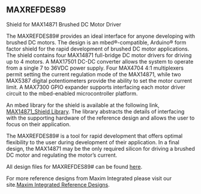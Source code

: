 ## MAXREFDES89
Shield for MAX14871 Brushed DC Motor Driver

The MAXREFDES89# provides an ideal interface for anyone developing with brushed DC motors. The design is an mbed®-compatible, Arduino® form factor shield for the rapid development of brushed DC motor applications. The shield contains four MAX14871 full-bridge DC motor drivers for driving up to 4 motors. A MAX17501 DC-DC converter allows the system to operate from a single 7 to 36VDC power supply. Four MAX4704 4:1 multiplexers permit setting the current regulation mode of the MAX14871, while two MAX5387 digital potentiometers provide the ability to set the motor current limit. A MAX7300 GPIO expander supports interfacing each motor driver circuit to the mbed-enabled microcontroller platform.

An mbed library for the shield is available at the following link, [MAX14871_Shield Library](https://developer.mbed.org/teams/Maxim-Integrated/code/MAX14871_Shield/). The library abstracts the details of interfacing with the supporting hardware of the reference design and allows the user to focus on their application.

The MAXREFDES89# is a tool for rapid development that offers optimal flexibility to the user during development of their application. In a final design, the MAX14871 may be the only required silicon for driving a brushed DC motor and regulating the motor’s current.

All design files for MAXREFDES89# can be found [here](https://www.maximintegrated.com/en/design/reference-design-center/system-board/6219.html/tb_tab2).

For more reference designs from Maxim Integrated please visit our site.[Maxim Integrated Reference Designs](https://www.maximintegrated.com/en/design/reference-design-center.html).
